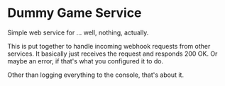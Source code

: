 # Dummy Game Service

Simple web service for ... well, nothing, actually.

This is put together to handle incoming webhook requests from other
services. It basically just receives the request and responds
200 OK. Or maybe an error, if that's what you configured it to do.

Other than logging everything to the console, that's about it.


